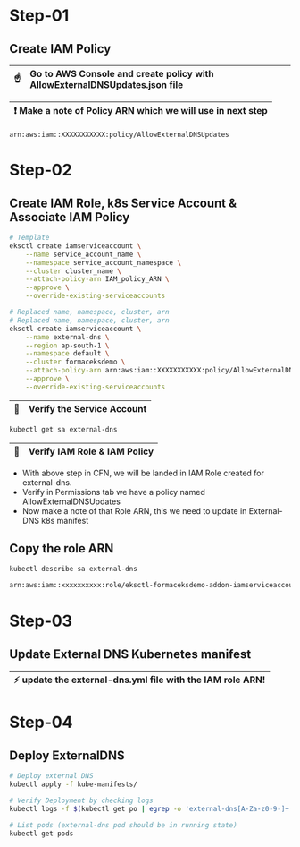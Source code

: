 # Step-01 
## Create IAM Policy

| :point_up:    | Go to AWS Console and create policy with AllowExternalDNSUpdates.json file |
|---------------|:---------------------------------------------------------------------------|

| :exclamation:  Make a note of Policy ARN which we will use in next step   |
|---------------------------------------------------------------------------|

````
arn:aws:iam::XXXXXXXXXXX:policy/AllowExternalDNSUpdates
````

# Step-02
## Create IAM Role, k8s Service Account & Associate IAM Policy
````bash
# Template
eksctl create iamserviceaccount \
    --name service_account_name \
    --namespace service_account_namespace \
    --cluster cluster_name \
    --attach-policy-arn IAM_policy_ARN \
    --approve \
    --override-existing-serviceaccounts

# Replaced name, namespace, cluster, arn 
# Replaced name, namespace, cluster, arn 
eksctl create iamserviceaccount \
    --name external-dns \
    --region ap-south-1 \
    --namespace default \
    --cluster formaceksdemo \
    --attach-policy-arn arn:aws:iam::XXXXXXXXXXX:policy/AllowExternalDNSUpdates \
    --approve \
    --override-existing-serviceaccounts
````

| :memo:        | Verify the Service Account |
|---------------|:------------------------|

````bash
kubectl get sa external-dns
````

| :memo:        | Verify IAM Role & IAM Policy |
|---------------|:------------------------|
- With above step in CFN, we will be landed in IAM Role created for external-dns.
- Verify in Permissions tab we have a policy named AllowExternalDNSUpdates
- Now make a note of that Role ARN, this we need to update in External-DNS k8s manifest

## Copy the role ARN
````bash
kubectl describe sa external-dns
````

````bash
arn:aws:iam::xxxxxxxxxx:role/eksctl-formaceksdemo-addon-iamserviceaccount-defa-Role1-123H9ZMUEG2B5
````

# Step-03
## Update External DNS Kubernetes manifest
| :zap:        update the external-dns.yml file with the IAM role ARN!   |
|-----------------------------------------|

# Step-04
## Deploy ExternalDNS
````bash
# Deploy external DNS
kubectl apply -f kube-manifests/

# Verify Deployment by checking logs
kubectl logs -f $(kubectl get po | egrep -o 'external-dns[A-Za-z0-9-]+')

# List pods (external-dns pod should be in running state)
kubectl get pods
````
